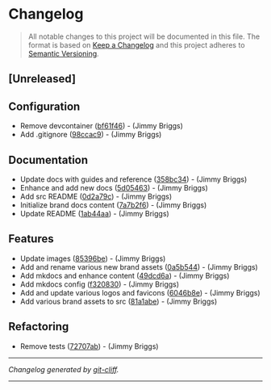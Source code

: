 # Changelog

> All notable changes to this project will be documented in this file. The format is based on
[Keep a Changelog](http://keepachangelog.com/) and this project adheres to
[Semantic Versioning](http://semver.org/).

## [Unreleased]

## Configuration

- Remove devcontainer ([bf61f46](https://github.com/noclocks/brand/commit/bf61f466483a6cf77190df673836aa2e637c0d41))  - (Jimmy Briggs)
- Add .gitignore ([98ccac9](https://github.com/noclocks/brand/commit/98ccac93b0f8b7d58b3e7f8d813ed2cce93d8244))  - (Jimmy Briggs)

## Documentation

- Update docs with guides and reference ([358bc34](https://github.com/noclocks/brand/commit/358bc340f98189869b8b63bb706242664e3717c2))  - (Jimmy Briggs)
- Enhance and add new docs ([5d05463](https://github.com/noclocks/brand/commit/5d054637b557eec264c0aae2a522266ab25cb15b))  - (Jimmy Briggs)
- Add src README ([0d2a79c](https://github.com/noclocks/brand/commit/0d2a79c01fb5f1ba169dc419b2c3666a25a4016c))  - (Jimmy Briggs)
- Initialize brand docs content ([7a7b2f6](https://github.com/noclocks/brand/commit/7a7b2f64d9735394f5e54e0015c09cad63f622cc))  - (Jimmy Briggs)
- Update README ([1ab44aa](https://github.com/noclocks/brand/commit/1ab44aa0eee5a52966d1298f14bd911a4a49932e))  - (Jimmy Briggs)

## Features

- Update images ([85396be](https://github.com/noclocks/brand/commit/85396be3d5b52c2e74be154067380abc289ab052))  - (Jimmy Briggs)
- Add and rename various new brand assets ([0a5b544](https://github.com/noclocks/brand/commit/0a5b54491213f8e201a86159353048cca09288b4))  - (Jimmy Briggs)
- Add mkdocs and enhance content ([49dcd6a](https://github.com/noclocks/brand/commit/49dcd6a625635dfccbb3bafe42bc12b69fdc79d1))  - (Jimmy Briggs)
- Add mkdocs config ([f320830](https://github.com/noclocks/brand/commit/f3208302fbb97cc4d2862e000d154a10e6db5281))  - (Jimmy Briggs)
- Add and update various logos and favicons ([6046b8e](https://github.com/noclocks/brand/commit/6046b8e83192e419cbbe59c285b98b1e6255db1a))  - (Jimmy Briggs)
- Add various brand assets to src ([81a1abe](https://github.com/noclocks/brand/commit/81a1abe6340469253b914f57d6e850219153631e))  - (Jimmy Briggs)

## Refactoring

- Remove tests ([72707ab](https://github.com/noclocks/brand/commit/72707ab6d338c053a6c24e6d1c0a7188b4791278))  - (Jimmy Briggs)

***
*Changelog generated by [git-cliff](https://github.com/orhun/git-cliff).*
***
